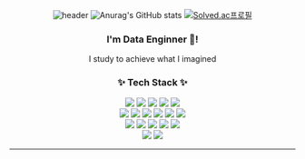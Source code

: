 <div align="center"> 
	
![header](https://capsule-render.vercel.app/api?type=waving&color=gradient&height=230&section=header&text=Min%20History!%20🤗&fontAlignY=40&descSize=20&descAlignY=58&animation=fadeIn)
![Anurag's GitHub stats](https://github-readme-stats.vercel.app/api?username=jenny5587&show_icons=true&theme=tokyonight)
[![Solved.ac프로필](http://mazassumnida.wtf/api/v2/generate_badge?boj=jenny5587)](https://solved.ac/jenny5587)
### I'm Data Enginner 🌱! 
I study to achieve what I imagined

</a>

### ✨ Tech Stack ✨
 
</div>

<div align="center">
<img src="https://img.shields.io/badge/Python-3766AB?style=for-the-badge&logo=Python&logoColor=white"/></a>
<img src="https://img.shields.io/badge/R-276DC3?style=for-the-badge&logo=R&logoColor&logoColor=white"/></a>
<img src="https://img.shields.io/badge/Amazon_AWS-232F3E?style=for-the-badge&logo=amazonaws&logoColor=white" />	
<img src="https://img.shields.io/badge/Linux-FCC624?style=for-the-badge&logo=Linux&logoColor=black"></a>
<img src="https://img.shields.io/badge/Spark-FFFFFF?style=for-the-badge&logo=apachespark&logoColor=#E35A16" /><br/>
<img src=" https://img.shields.io/badge/Databricks-FF3621?style=for-the-badge&logo=Databricks&logoColor=white"/>
<img src="https://img.shields.io/badge/Kafka-231F20?style=for-the-badge&logo=apachekafka&logoColor=white"/></a>
<img src="https://img.shields.io/badge/Oracle%20SQL-F80000?style=for-the-badge&logo=Oracle&logoColor=white" />
<img src="https://img.shields.io/badge/MySQL-4479A1?style=for-the-badge&logo=MySQL&logoColor=white" /></a>
<img src="https://img.shields.io/badge/Databricks-ECD53F?style=for-the-badge&logo=Databricks&logoColor=white" />
<img src="https://img.shields.io/badge/SnowFlake-29B5E8?style=for-the-badge&logo=Databricks&logoColor=white" /><br/>
<img src="https://img.shields.io/badge/terraform-623CE4?style=for-the-badge&logo=terraform&logoColor=white"/>
<img src="https://img.shields.io/badge/docker-2496ED?style=for-the-badge&logo=Docker&logoColor=white"/></a>
<img src="https://img.shields.io/badge/streamlit-FF4B4B?style=for-the-badge&logo=streamlit&logoColor=white"/></a>
<img src="https://img.shields.io/badge/Airflow-017CEE?style=for-the-badge&logo=Apache%20Airflow&logoColor=white"/></a>
<img src="https://img.shields.io/badge/Visual Studio Code-5C2D91?style=for-the-badge&logo=Visual Studio Code&logoColor&logoColor=white"/></a><br/>
<img src="https://img.shields.io/badge/GitHub-181717?style=for-the-badge&logo=GitHub&logoColor=white"/></a>
<img src="https://img.shields.io/badge/Bitbucket-0052CC?style=for-the-badge&logo=Bitbucket&logoColor=white"/></a>	
<hr>
<div align="center"> 
